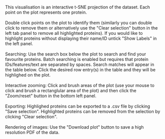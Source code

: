 This visualisation is an interactive t-SNE projection of the dataset. Each point on the plot represents one protein. 
<br /> 
<br /> 
Double click points on the plot to identify them (similarly you can double click to remove them or alternatively use the "Clear selection" button in the left tab panel to remove all highlighted proteins). If you would like to highlight proteins without displaying their name/ID untick "Show Labels" in the left panel.
<br /> 
<br /> 
Searching: Use the search box below the plot to search and find your favourite proteins. Batch searching is enabled but requires that protein IDs/features/text are separated by spaces. Search matches will appear in the table below. Click the desired row entry(s) in the table and they will be highlighed on the plot.
<br /> 
<br /> 
Interactive zooming: Click and brush areas of the plot (use your mouse to click and brush a rectanglular area of the plot) and then click the "Zoom/reset" button in the bottom left panel. 
<br /> 
<br /> 
Exporting: Highlighed proteins can be exported to a .csv file by clicking "Save selection". Highlighted proteins can be removed from the selection by clicking "Clear selection".
<br /> 
<br /> 
Rendering of images: Use the "Download plot" button to save a high resolution PDF of the data.
